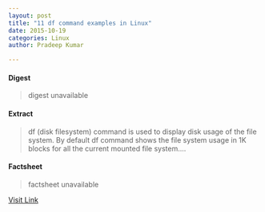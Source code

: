 ```yaml
---
layout: post
title: "11 df command examples in Linux"
date: 2015-10-19
categories: Linux
author: Pradeep Kumar

---
```



#### Digest
>digest unavailable

#### Extract
>df (disk filesystem) command is used to display disk usage of the file system. By default df command shows the file system usage in 1K blocks for all the current mounted file system....

#### Factsheet
>factsheet unavailable

[Visit Link](http://lxer.com/module/newswire/ext_link.php?rid=220748)


